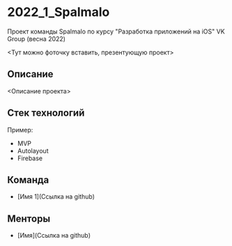 # 2022_1_Spalmalo
Проект команды Spalmalo по курсу "Разработка приложений на iOS" VK Group (весна 2022)

<Тут можно фоточку вставить, презентующую проект>

## Описание

<Описание проекта>

## Стек технологий

Пример:
* MVP
* Autolayout
* Firebase

## Команда 
- [Имя 1](Ссылка на github)

## Менторы
- [Имя](Ссылка на github)

